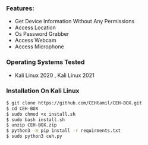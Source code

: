 
### Features:

- Get Device Information Without Any Permissions
- Access Location
- Os Password Grabber 
- Access Webcam
- Access Microphone




### Operating Systems Tested

- Kali Linux 2020 , Kali Linux 2021 

### Installation On Kali Linux

```bash
$ git clone https://github.com/CEHtamil/CEH-BOX.git
$ cd CEH-BOX
$ sudo chmod +x install.sh
$ sudo bash install.sh
$ unzip CEH-BOX.zip
$ python3 -m pip install -r requirments.txt
$ sudo python3 ceh.py
```

